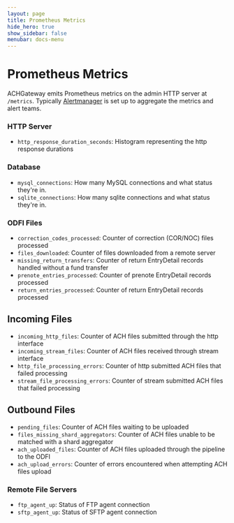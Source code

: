 ```yaml
---
layout: page
title: Prometheus Metrics
hide_hero: true
show_sidebar: false
menubar: docs-menu
---
```


# Prometheus Metrics

ACHGateway emits Prometheus metrics on the admin HTTP server at `/metrics`. Typically [Alertmanager](https://github.com/prometheus/alertmanager) is set up to aggregate the metrics and alert teams.

### HTTP Server

- `http_response_duration_seconds`: Histogram representing the http response durations

### Database

- `mysql_connections`: How many MySQL connections and what status they're in.
- `sqlite_connections`: How many sqlite connections and what status they're in.

### ODFI Files

- `correction_codes_processed`: Counter of correction (COR/NOC) files processed
- `files_downloaded`: Counter of files downloaded from a remote server
- `missing_return_transfers`: Counter of return EntryDetail records handled without a fund transfer
- `prenote_entries_processed`: Counter of prenote EntryDetail records processed
- `return_entries_processed`: Counter of return EntryDetail records processed


## Incoming Files

- `incoming_http_files`: Counter of ACH files submitted through the http interface
- `incoming_stream_files`: Counter of ACH files received through stream interface
- `http_file_processing_errors`: Counter of http submitted ACH files that failed processing
- `stream_file_processing_errors`: Counter of stream submitted ACH files that failed processing

## Outbound Files

- `pending_files`: Counter of ACH files waiting to be uploaded
- `files_missing_shard_aggregators`: Counter of ACH files unable to be matched with a shard aggregator
- `ach_uploaded_files`: Counter of ACH files uploaded through the pipeline to the ODFI
- `ach_upload_errors`: Counter of errors encountered when attempting ACH files upload

### Remote File Servers

- `ftp_agent_up`: Status of FTP agent connection
- `sftp_agent_up`: Status of SFTP agent connection
